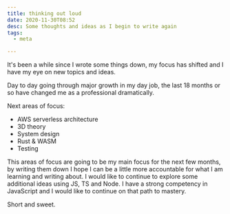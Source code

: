 ```yaml
---
title: thinking out loud
date: 2020-11-30T08:52
desc: Some thoughts and ideas as I begin to write again
tags:
  - meta

---
```


It's been a while since I wrote some things down, my focus has shifted and I have my eye on new topics and ideas.

Day to day going through major growth in my day job, the last 18 months or so have changed me as a professional dramatically.

Next areas of focus:

* AWS serverless architecture
* 3D theory
* System design
* Rust & WASM
* Testing

This areas of focus are going to be my main focus for the next few months, by writing them down I hope I can be a little more accountable for what I am learning and writing about. I would like to continue to explore some additional ideas using JS, TS and Node. I have a strong competency in JavaScript and I would like to continue on that path to mastery.

Short and sweet.
